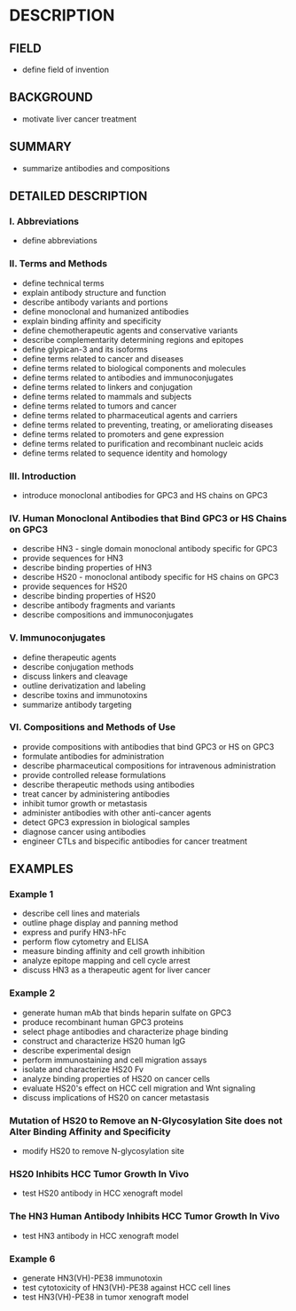 # DESCRIPTION

## FIELD

- define field of invention

## BACKGROUND

- motivate liver cancer treatment

## SUMMARY

- summarize antibodies and compositions

## DETAILED DESCRIPTION

### I. Abbreviations

- define abbreviations

### II. Terms and Methods

- define technical terms
- explain antibody structure and function
- describe antibody variants and portions
- define monoclonal and humanized antibodies
- explain binding affinity and specificity
- define chemotherapeutic agents and conservative variants
- describe complementarity determining regions and epitopes
- define glypican-3 and its isoforms
- define terms related to cancer and diseases
- define terms related to biological components and molecules
- define terms related to antibodies and immunoconjugates
- define terms related to linkers and conjugation
- define terms related to mammals and subjects
- define terms related to tumors and cancer
- define terms related to pharmaceutical agents and carriers
- define terms related to preventing, treating, or ameliorating diseases
- define terms related to promoters and gene expression
- define terms related to purification and recombinant nucleic acids
- define terms related to sequence identity and homology

### III. Introduction

- introduce monoclonal antibodies for GPC3 and HS chains on GPC3

### IV. Human Monoclonal Antibodies that Bind GPC3 or HS Chains on GPC3

- describe HN3 - single domain monoclonal antibody specific for GPC3
- provide sequences for HN3
- describe binding properties of HN3
- describe HS20 - monoclonal antibody specific for HS chains on GPC3
- provide sequences for HS20
- describe binding properties of HS20
- describe antibody fragments and variants
- describe compositions and immunoconjugates

### V. Immunoconjugates

- define therapeutic agents
- describe conjugation methods
- discuss linkers and cleavage
- outline derivatization and labeling
- describe toxins and immunotoxins
- summarize antibody targeting

### VI. Compositions and Methods of Use

- provide compositions with antibodies that bind GPC3 or HS on GPC3
- formulate antibodies for administration
- describe pharmaceutical compositions for intravenous administration
- provide controlled release formulations
- describe therapeutic methods using antibodies
- treat cancer by administering antibodies
- inhibit tumor growth or metastasis
- administer antibodies with other anti-cancer agents
- detect GPC3 expression in biological samples
- diagnose cancer using antibodies
- engineer CTLs and bispecific antibodies for cancer treatment

## EXAMPLES

### Example 1

- describe cell lines and materials
- outline phage display and panning method
- express and purify HN3-hFc
- perform flow cytometry and ELISA
- measure binding affinity and cell growth inhibition
- analyze epitope mapping and cell cycle arrest
- discuss HN3 as a therapeutic agent for liver cancer

### Example 2

- generate human mAb that binds heparin sulfate on GPC3
- produce recombinant human GPC3 proteins
- select phage antibodies and characterize phage binding
- construct and characterize HS20 human IgG
- describe experimental design
- perform immunostaining and cell migration assays
- isolate and characterize HS20 Fv
- analyze binding properties of HS20 on cancer cells
- evaluate HS20's effect on HCC cell migration and Wnt signaling
- discuss implications of HS20 on cancer metastasis

### Mutation of HS20 to Remove an N-Glycosylation Site does not Alter Binding Affinity and Specificity

- modify HS20 to remove N-glycosylation site

### HS20 Inhibits HCC Tumor Growth In Vivo

- test HS20 antibody in HCC xenograft model

### The HN3 Human Antibody Inhibits HCC Tumor Growth In Vivo

- test HN3 antibody in HCC xenograft model

### Example 6

- generate HN3(VH)-PE38 immunotoxin
- test cytotoxicity of HN3(VH)-PE38 against HCC cell lines
- test HN3(VH)-PE38 in tumor xenograft model

